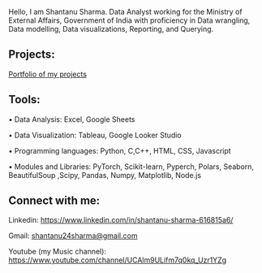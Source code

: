 Hello, I am Shantanu Sharma. Data Analyst working for the Ministry of External Affairs, Government of India with proficiency in Data wrangling, Data modelling, Data visualizations, Reporting, and Querying.

## Projects:

[Portfolio of my projects](https://github.com/shantanu2693/Portfolio-Shantanu)

## Tools:

•	Data Analysis: Excel, Google Sheets

•	Data Visualization: Tableau, Google Looker Studio

•	Programming languages: Python, C,C++, HTML, CSS, Javascript

•	Modules and Libraries: PyTorch, Scikit-learn, Pyperch, Polars, Seaborn, BeautifulSoup ,Scipy, Pandas, Numpy, Matplotlib, Node.js

## Connect with me:

Linkedin: https://www.linkedin.com/in/shantanu-sharma-616815a6/
 
Gmail: shantanu24sharma@gmail.com

Youtube (my Music channel): https://www.youtube.com/channel/UCAlm9ULifm7q0kq_Uzr1YZg


